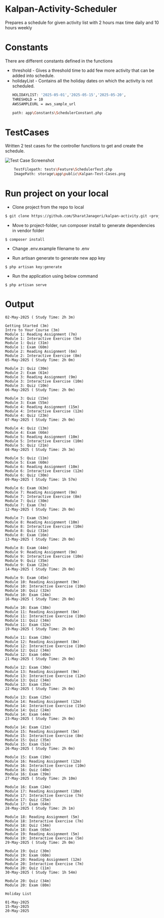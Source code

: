 # Kalpan-Activity-Scheduler
Prepares a schedule for given activity list  with 2 hours max time daily and 10 hours weekly 

# Constants
There are different constants defined in the functions 
 - threshold - Gives a threshold time to add few more activity that can be added into schedule.
 - holidayList - Contains all the holiday dates on which the activity is not scheduled.
    ```bash
    HOLIDAYLIST: '2025-05-01','2025-05-15','2025-05-20',
    THRESHOLD = 10
    AWSSAMPLEURL = aws_sample_url

    path: app\Constants\SchedulerConstant.php

    
# TestCases
Written 2 test cases for the controller functions to get and create the schedule.

![Test Case Screenshot](.\storage\app\public\Kalpan-Test-Cases.png)
```bash
    TestFilepath: tests\Feature\SchedulerTest.php
    ImagePath: storage\app\public\Kalpan-Test-Cases.png
```

# Run project on your local 
- Clone project from the repo to local
 ```bash
 $ git clone https://github.com/SharatJanageri/kalpan-activity.git <project-folder-name>
 ``` 
- Move to project-folder, run composer install to generate dependencies in vendor folder 
 ```
 $ composer install
```
- Change .env.example filename to .env

- Run artisan generate to generate new app key
```
$ php artisan key:generate
```

- Run the application using below command 
```
$ php artisan serve
```
# Output 
 ```
 02-May-2025 ( Study Time: 2h 3m)

Getting Started (3m)
Intro to Your Course (3m)
Module 1: Reading Assignment (7m)
Module 1: Interactive Exercise (5m)
Module 1: Quiz (31m)
Module 1: Exam (60m)
Module 2: Reading Assignment (6m)
Module 2: Interactive Exercise (8m)
05-May-2025 ( Study Time: 2h 0m)

Module 2: Quiz (30m)
Module 2: Exam (61m)
Module 3: Reading Assignment (9m)
Module 3: Interactive Exercise (10m)
Module 3: Quiz (10m)
06-May-2025 ( Study Time: 2h 0m)

Module 3: Quiz (15m)
Module 3: Exam (55m)
Module 4: Reading Assignment (15m)
Module 4: Interactive Exercise (12m)
Module 4: Quiz (23m)
07-May-2025 ( Study Time: 2h 0m)

Module 4: Quiz (13m)
Module 4: Exam (66m)
Module 5: Reading Assignment (10m)
Module 5: Interactive Exercise (10m)
Module 5: Quiz (21m)
08-May-2025 ( Study Time: 2h 3m)

Module 5: Quiz (11m)
Module 5: Exam (60m)
Module 6: Reading Assignment (10m)
Module 6: Interactive Exercise (12m)
Module 6: Quiz (30m)
09-May-2025 ( Study Time: 1h 57m)

Module 6: Exam (63m)
Module 7: Reading Assignment (9m)
Module 7: Interactive Exercise (8m)
Module 7: Quiz (30m)
Module 7: Exam (7m)
12-May-2025 ( Study Time: 2h 0m)

Module 7: Exam (53m)
Module 8: Reading Assignment (10m)
Module 8: Interactive Exercise (10m)
Module 8: Quiz (31m)
Module 8: Exam (16m)
13-May-2025 ( Study Time: 2h 0m)

Module 8: Exam (44m)
Module 9: Reading Assignment (9m)
Module 9: Interactive Exercise (10m)
Module 9: Quiz (35m)
Module 9: Exam (22m)
14-May-2025 ( Study Time: 2h 0m)

Module 9: Exam (45m)
Module 10: Reading Assignment (9m)
Module 10: Interactive Exercise (10m)
Module 10: Quiz (32m)
Module 10: Exam (24m)
16-May-2025 ( Study Time: 2h 0m)

Module 10: Exam (38m)
Module 11: Reading Assignment (6m)
Module 11: Interactive Exercise (10m)
Module 11: Quiz (34m)
Module 11: Exam (32m)
19-May-2025 ( Study Time: 2h 0m)

Module 11: Exam (28m)
Module 12: Reading Assignment (8m)
Module 12: Interactive Exercise (10m)
Module 12: Quiz (34m)
Module 12: Exam (40m)
21-May-2025 ( Study Time: 2h 0m)

Module 12: Exam (30m)
Module 13: Reading Assignment (9m)
Module 13: Interactive Exercise (12m)
Module 13: Quiz (34m)
Module 13: Exam (35m)
22-May-2025 ( Study Time: 2h 0m)

Module 13: Exam (25m)
Module 14: Reading Assignment (12m)
Module 14: Interactive Exercise (15m)
Module 14: Quiz (24m)
Module 14: Exam (44m)
23-May-2025 ( Study Time: 2h 0m)

Module 14: Exam (21m)
Module 15: Reading Assignment (5m)
Module 15: Interactive Exercise (8m)
Module 15: Quiz (35m)
Module 15: Exam (51m)
26-May-2025 ( Study Time: 2h 0m)

Module 15: Exam (19m)
Module 16: Reading Assignment (12m)
Module 16: Interactive Exercise (10m)
Module 16: Quiz (40m)
Module 16: Exam (39m)
27-May-2025 ( Study Time: 2h 10m)

Module 16: Exam (24m)
Module 17: Reading Assignment (10m)
Module 17: Interactive Exercise (7m)
Module 17: Quiz (25m)
Module 17: Exam (64m)
28-May-2025 ( Study Time: 2h 1m)

Module 18: Reading Assignment (5m)
Module 18: Interactive Exercise (7m)
Module 18: Quiz (34m)
Module 18: Exam (65m)
Module 19: Reading Assignment (5m)
Module 19: Interactive Exercise (5m)
29-May-2025 ( Study Time: 2h 0m)

Module 19: Quiz (30m)
Module 19: Exam (60m)
Module 20: Reading Assignment (12m)
Module 20: Interactive Exercise (7m)
Module 20: Quiz (11m)
30-May-2025 ( Study Time: 1h 54m)

Module 20: Quiz (34m)
Module 20: Exam (80m)

Holiday List

01-May-2025
15-May-2025
20-May-2025

```